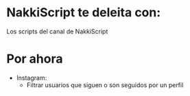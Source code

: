 # NakkiScript te deleita con:
Los scripts del canal de NakkiScript


# Por ahora

- Instagram:
  - Filtrar usuarios que siguen o son seguidos por un perfil

